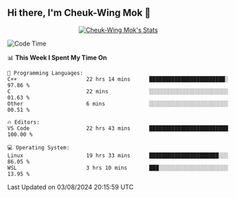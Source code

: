 ## Hi there, I'm Cheuk-Wing Mok 👋

<!--
**mozro0327/mozro0327** is a ✨ _special_ ✨ repository because its `README.md` (this file) appears on your GitHub profile.

Here are some ideas to get you started:

- 🔭 I’m currently working on ...
- 🌱 I’m currently learning ...
- 👯 I’m looking to collaborate on ...
- 🤔 I’m looking for help with ...
- 💬 Ask me about ...
- 📫 How to reach me: ...
- 😄 Pronouns: ...
- ⚡ Fun fact: ...
-->

<p align="center">
  <a href="https://github.com/mozro0327" class="rich-diff-level-one">
    <img src="https://github-readme-stats.vercel.app/api?username=mozro0327&title_color=333&text_color=777" alt="Cheuk-Wing Mok's Stats" >
    <!-- &hide=issues
    <img src="https://github-readme-stats.vercel.app/api?username=mozro0327&hide=issues&title_color=333&text_color=777" alt="Cheuk-Wing Mok's Stats" >
    -->
  </a>
</p>

<!--START_SECTION:waka-->
![Code Time](http://img.shields.io/badge/Code%20Time-2%2C863%20hrs%2015%20mins-blue)

📊 **This Week I Spent My Time On** 

```text
💬 Programming Languages: 
C++                      22 hrs 14 mins      ████████████████████████░   97.86 % 
C                        22 mins             ░░░░░░░░░░░░░░░░░░░░░░░░░   01.63 % 
Other                    6 mins              ░░░░░░░░░░░░░░░░░░░░░░░░░   00.51 % 

🔥 Editors: 
VS Code                  22 hrs 43 mins      █████████████████████████   100.00 % 

💻 Operating System: 
Linux                    19 hrs 33 mins      ██████████████████████░░░   86.05 % 
WSL                      3 hrs 10 mins       ███░░░░░░░░░░░░░░░░░░░░░░   13.95 % 
```


 Last Updated on 03/08/2024 20:15:59 UTC
<!--END_SECTION:waka-->

